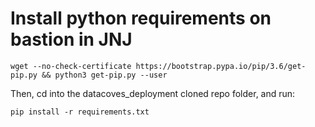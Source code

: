 # Install python requirements on bastion in JNJ

```
wget --no-check-certificate https://bootstrap.pypa.io/pip/3.6/get-pip.py && python3 get-pip.py --user
```

Then, cd into the datacoves_deployment cloned repo folder, and run:

```
pip install -r requirements.txt
```
